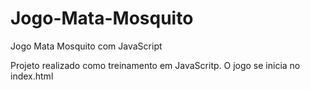# Jogo-Mata-Mosquito
Jogo Mata Mosquito com JavaScript

Projeto realizado como treinamento em JavaScritp.
O jogo se inicia no index.html
